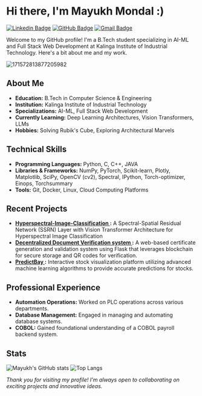 # Hi there, I'm Mayukh Mondal :)

[![Linkedin Badge](https://img.shields.io/badge/-Mayukh%20Mondal-blue?style=flat-square&logo=Linkedin&logoColor=white&link=https://www.linkedin.com/in/mayukh-mondal/)](https://www.linkedin.com/in/mayukh-mondal/)
[![GitHub Badge](https://img.shields.io/badge/-Mayukh%20Mondal-black?style=flat-square&logo=github&logoColor=white&link=https://github.com/Mayukh-Mondal-Dev)](https://github.com/Mayukh-Mondal-Dev)
[![Gmail Badge](https://img.shields.io/badge/-mayukhmondal21@gmail.com-c14438?style=flat-square&logo=Gmail&logoColor=white&link=mailto:mayukh.mondal@example.com)](mailto:mayukhmondal21@gmail.com)

Welcome to my GitHub profile! I'm a B.Tech student specializing in AI-ML and Full Stack Web Development at Kalinga Institute of Industrial Technology. Here's a bit about me and my work.


<p align="center">

![171572813877205982](https://github.com/Mayukh-Mondal-Dev/Mayukh-Mondal-Dev/assets/92180806/a9844aeb-fc01-44b0-811d-e26e2467118a)

</p>

## About Me

- **Education:** B.Tech in Computer Science & Engineering
- **Institution:** Kalinga Institute of Industrial Technology
- **Specializations:** AI-ML, Full Stack Web Development
- **Currently Learning:** Deep Learning Architectures, Vision Transformers, LLMs
- **Hobbies:** Solving Rubik's Cube, Exploring Architectural Marvels

## Technical Skills

- **Programming Languages:** Python, C, C++, JAVA
- **Libraries & Frameworks:** NumPy, PyTorch, Scikit-learn, Plotly, Matplotlib, SciPy, OpenCV (cv2), Spectral, IPython, Torch-optimizer, Einops, Torchsummary
- **Tools:** Git, Docker, Linux, Cloud Computing Platforms

## Recent Projects

- **[Hyperspectral-Image-Classification ](https://github.com/Mayukh-Mondal-Dev/Hybrid-SSRN-Vision-Transformer-Architecture-For-Hyperspectral-Image-Classification):** A Spectral-Spatial Residual Network (SSRN) Layer with Vision Transformer Architecture for Hyperspectral Image Classification
- **[Decentralized Document Verification system ](https://github.com/Mayukh-Mondal-Dev/Decentralized-Document-Verifcation-System):** A web-based certificate generation and validation system using Flask that leverages blockchain for secure storage and QR codes for verification.
- **[PredictBay ](https://github.com/The-Predictbay/Predictbay-V3):** Interactive stock visualization platform utilizing advanced machine learning algorithms to provide accurate predictions for stocks.



## Professional Experience

- **Automation Operations:** Worked on PLC operations across various departments.
- **Database Management:** Engaged in managing and automating database systems.
- **COBOL:** Gained foundational understanding of a COBOL payroll backend system.

## Stats

![Mayukh's GitHub stats](https://github-readme-stats.vercel.app/api?username=Mayukh-Mondal-Dev&show_icons=true&theme=radical)
![Top Langs](https://github-readme-stats.vercel.app/api/top-langs/?username=Mayukh-Mondal-Dev&theme=radical&layout=compact)




*Thank you for visiting my profile! I'm always open to collaborating on exciting projects and innovative ideas.*

